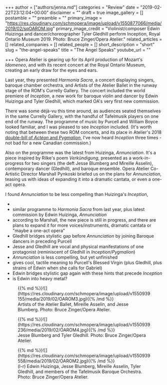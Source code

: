 +++
author = ["authors/jenna.md"]
categories = "Review"
date = "2019-02-22T23:12:04+00:00"
disclaimer = ""
draft = true
image_gallery = []
postamble = ""
preamble = ""
primary_image = "https://res.cloudinary.com/schmopera/image/upload/v1550877066/media/2019/02/sqOAROM.jpg"
primary_image_credit = "Violinist/composer Edwin Huizinga and dancer/choreographer Tyler Gledhill perform Inception, Royal Ontario Museum 2019. Photo: Bruce Zinger/Opera Atelier."
related_articles = []
related_companies = []
related_people = []
short_description = "short"
slug = "the-angel-speaks"
title = "The Angel Speaks"
youtube_url = ""

+++
Opera Atelier is gearing up for its April production of Mozart's _Idomeneo_, and with its recent concert at the Royal Ontario Museum, creating an early draw for the eyes and ears. 

Last year, they presented _Harmonia Sacra_, a concert displaying singers, baroque chamber orchestra, and Artists of the Atelier Ballet in the runway stage of the ROM's Currelly Gallery. The concert included the world premiere of _Inception_, a new work for baroque violin and dancer by Edwin Huizinga and Tyler Gledhill, which marked OA's very first new commission. 

There was some déjà-vu this time around, as audiences seated themselves in the same Currelly Gallery, with the handful of Tafelmusik players on one end of the runway. The programme of music by Purcell and William Boyce looked familiar, and I was pleased to see _Inception_ included. (It's worth noting that between these two ROM concerts, and its place in Atelier's 2018 [double-bill of _Actéon_ and _Pygmalion_](/a-daring-desirous-double-bill-at-opera-atelier/), I've now heard _Inception_ three times - not bad for a new Canadian commission.)

Also on the programme was the latest from Huizinga, _Annunciation_. It's a piece inspired by Rilke's poem _Verkündigung_, presented as a work-in-progress for two singers (the deft Jesse Blumberg and Mireille Asselin), contemporary dancer (Gledhill), and baroque ensemble. Opera Atelier Co-Artistic Director Marshall Pynkoski briefed us on the plans for _Annunciation_, teasing us with ideas of expanding it into a dramatic cantata, or even a one-act opera.

I found _Annunciation_ to be less compelling than Huizinga's _Inception_, 

* 
* similar programme to _Harmonia Sacra_ from last year, plus latest commission by Edwin Huizinga, _Annunciation_
* according to Marshall, the new piece is still in progress, and there are plans to expand it for more voices/instruments, dramatic cantata or "maybe a one-act opera"
* Gledhill bridges stylistic gap before _Annunciation_ by joining Baroque dancers in preceding Purcell
* Jesse and Gledhill are vocal and physical manifestations of one protagonist (reminiscent of Gledhill in _Inception_/_Pygmalion_)
* _Annunciation_ is less compelling, but yet unfinished
* gives cool, tactile meaning to Purcell's Blessed Virgin (plus Gledhill, plus strains of Edwin when she calls for Gabriel)
* Edwin bridges stylistic gap again with these hints that precede _Inception_
* is Edwin into heavy metal?

<figure data-type="image">{{% md %}}![](https://res.cloudinary.com/schmopera/image/upload/v1550939155/media/2019/02/OAROM3.jpg){{% /md %}}

<figcaption>Artists of the Atelier Ballet, Mireille Asselin, and Jesse Blumberg. Photo: Bruce Zinger/Opera Atelier.</figcaption>

</figure>

<figure data-type="image">{{% md %}}![](https://res.cloudinary.com/schmopera/image/upload/v1550939236/media/2019/02/OAROM4.jpg){{% /md %}}

<figcaption>Jesse Blumberg and Tyler Gledhill. Photo: Bruce Zinger/Opera Atelier.</figcaption>

</figure>

<figure data-type="image">{{% md %}}![](https://res.cloudinary.com/schmopera/image/upload/v1550939558/media/2019/02/OAROM2.jpg){{% /md %}}

<figcaption>(l-r) Edwin Huizinga, Jesse Blumberg, Mireille Asselin, Tyler Gledhill, and members of the Tafelmusik Baroque Orchestra. Photo: Bruce Zinger/Opera Atelier.</figcaption>

</figure>